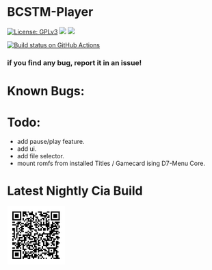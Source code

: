 # BCSTM-Player 

<a href="https://github.com/NPI-D7/BCSTM-Player/master/LICENCE"> <img height="20" src="https://img.shields.io/badge/License-GPLv3-informational.svg?style=for-the-badge" alt="License: GPLv3"></a> <img height="20" src="https://img.shields.io/github/downloads/NPI-D7/BCSTM-Player/total.svg?style=for-the-badge"> <a href="https://github.com/NPI-D7/BCSTM-Player/releases"><img height="20" src="https://img.shields.io/github/tag/NPI-D7/BCSTM-Player.svg?style=for-the-badge"/></a>&nbsp;

<a href="https://github.com/NPI-D7/BCSTM-Player/actions?query=workflow%3A%22Build+BCSTM-Player%22">
   <img src="https://github.com/NPI-D7/BCSTM-Player/workflows/Build%20BCSTM-Player/badge.svg?style=for-the-badge" height="20" style="for-the-badge" alt="Build status on GitHub Actions">
  </a>



 


 ### if you find any bug, report it in an issue!
# Known Bugs:

# Todo:
- add pause/play feature.
- add ui.
- add file selector.
- mount romfs from installed Titles / Gamecard ising D7-Menu Core.

# Latest Nightly Cia Build

<img src="https://raw.githubusercontent.com/NPI-D7/nightlys/master/builds/BCSTM-Player/BCSTM-Player.png">
